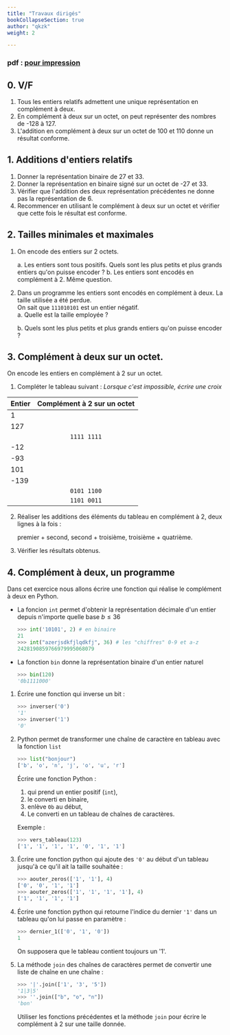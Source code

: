 ```yaml
---
title: "Travaux dirigés"
bookCollapseSection: true
author: "qkzk"
weight: 2

---
```


### pdf : [pour impression](./complement_a_2_TD.pdf)

## 0. V/F

1. Tous les entiers relatifs admettent une unique représentation en complément à deux.
2. En complément à deux sur un octet, on peut représenter des nombres de -128 à 127.
3. L'addition en complément à deux sur un octet de 100 et 110 donne un résultat conforme.

## 1. Additions d'entiers relatifs

1. Donner la représentation binaire de 27 et 33. 
2. Donner la représentation en binaire signé sur un octet de -27 et 33.
3. Vérifier que l'addition des deux représentation précédentes ne donne
  pas la représentation de 6.
4. Recommencer en utilisant le complément à deux sur un octet et vérifier
  que cette fois le résultat est conforme.


## 2. Tailles minimales et maximales

1. On encode des entiers sur 2 octets.

    a. Les entiers sont tous positifs. Quels sont les plus petits et plus
        grands entiers qu'on puisse encoder ?
    b. Les entiers sont encodés en complément à 2. Même question.

2. Dans un programme les entiers sont encodés en complément à deux.
    La taille utilisée a été perdue.\
    On sait que `111010101` est un entier négatif.\
    a. Quelle est la taille employée ?

    b. Quels sont les plus petits et plus grands entiers qu'on puisse encoder ?

## 3. Complément à deux sur un octet.

On encode les entiers en complément à 2 sur un octet.
1. Compléter le tableau suivant :
    _Lorsque c'est impossible, écrire une croix_

  | Entier | Complément à 2 sur un octet |
  |--------|:---------------------------:|
  | 1      |                             |
  | 127    |                             |
  |        | `1111 1111`                 |
  | -12    |                             |
  | -93    |                             |
  | 101    |                             |
  | -139   |                             |
  |        | `0101 1100`                 |
  |        | `1101 0011`                 |

2. Réaliser les additions des éléments du tableau en complément à 2, deux lignes
    à la fois :

    premier + second, second + troisième, troisième + quatrième.

3. Vérifier les résultats obtenus.

## 4. Complément à deux, un programme

Dans cet exercice nous allons écrire une fonction qui réalise le complément
à deux en Python.

* La foncion `int` permet d'obtenir la représentation décimale d'un entier
   depuis n'importe quelle base $b \leq 36$

    ```python
    >>> int('10101', 2) # en binaire
    21
    >>> int("azerjsdkfjlqdkfj", 36) # les "chiffres" 0-9 et a-z
    2428190859766979995068079
    ```

* La fonction `bin` donne la représentation binaire d'un entier naturel

    ```python
    >>> bin(120)
    '0b1111000'
    ```


1. Écrire une fonction qui inverse un bit :

    ```python
    >>> inverser('0')
    '1'
    >>> inverser('1')
    '0'
    ```

2. Python permet de transformer une chaîne de caractère en tableau avec la
    fonction `list`

    ```python
    >>> list("bonjour")
    ['b', 'o', 'n', 'j', 'o', 'u', 'r']
    ```

    Écrire une fonction Python :

    1. qui prend un entier positif (`int`),
    2. le converti en binaire,
    3. enlève `0b` au début,
    4. Le converti en un tableau de chaînes de caractères.

    Exemple :

    ```python
    >>> vers_tableau(123)
    ['1', '1', '1', '1', '0', '1', '1']
    ```

4. Écrire une fonction python qui ajoute des `'0'` au début d'un tableau
    jusqu'à ce qu'il ait la taille souhaitée :

    ```python
    >>> aouter_zeros(['1', '1'], 4)
    ['0', '0', '1', '1']
    >>> aouter_zeros(['1', '1', '1', '1'], 4)
    ['1', '1', '1', '1']
    ```

5. Écrire une fonction python qui retourne l'indice du dernier `'1'`
    dans un tableau qu'on lui passe en paramètre :

    ```python
    >>> dernier_1(['0', '1', '0'])
    1
    ```

    On supposera que le tableau contient toujours un '1'.

3. La méthode `join` des chaînes de caractères permet de convertir une liste
    de chaîne en une chaîne :

    ```python
    >>> '|'.join(['1', '3', '5'])
    '1|3|5'
    >>> ''.join(["b", "o", "n"])
    'bon'
    ```

    Utiliser les fonctions précédentes et la méthode `join` pour
    écrire le complément à 2 sur une taille donnée.

